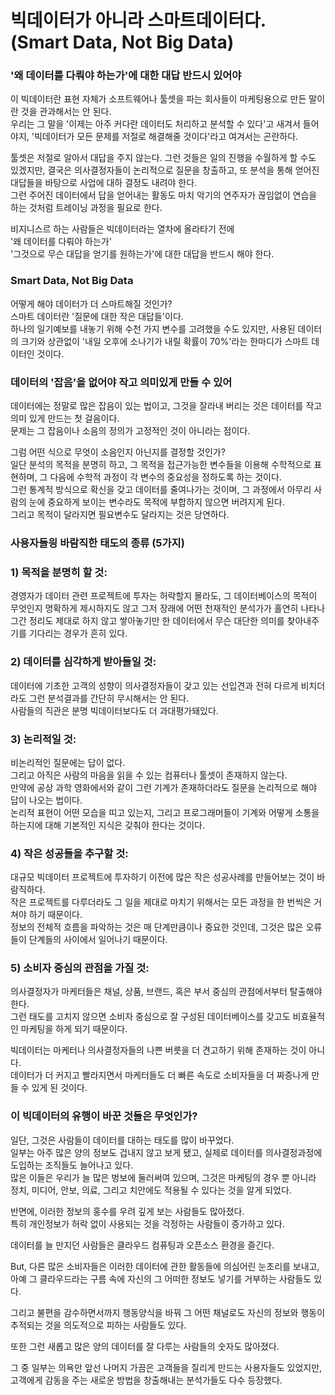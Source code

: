 # 빅데이터가 아니라 스마트데이터다. (Smart Data, Not Big Data)                         
 

### '왜 데이터를 다뤄야 하는가'에 대한 대답 반드시 있어야    
이 빅데이터란 표현 자체가 소프트웨어나 툴셋을 파는 회사들이 마케팅용으로 만든 말이란 것을 관과해서는 안 된다.        
우리는 그 말을 '이제는 아주 커다란 데이터도 처리하고 분석할 수 있다'고 새겨서 들어야지, '빅데이터가 모든 문제를 저절로 해결해줄 것이다'라고 여겨서는 곤란하다.      

툴셋은 저절로 알아서 대답을 주지 않는다. 그런 것들은 일의 진행을 수월하게 할 수도 있겠지만, 결국은 의사결정자들이 논리적으로 질문을 창출하고, 또 분석을 통해 얻어진 대답들을 바탕으로 사업에 대하 결정도 내려야 한다.       
그런 주어진 데이터에서 답을 얻어내는 활동도 마치 악기의 연주자가 끊임없이 연습을 하는 것처럼 트레이닝 과정을 필요로 한다.     

비지니스르 하는 사람들은 빅데이터라는 열차에 올라타기 전에            
'왜 데이터를 다뤄야 하는가'        
'그것으로 무슨 대답을 얻기를 원하는가'에 대한 대답을 반드시 해야 한다.             




 ### Smart Data, Not Big Data
 어떻게 해야 데이터가 더 스마트해질 것인가?    
 스마트 데이터란 '질문에 대한 작은 대답들'이다.          
 하나의 일기예보를 내놓기 위해 수천 가지 변수를 고려했을 수도 있지만, 사용된 데이터의 크기와 상관없이 '내일 오후에 소나기가 내릴 확률이 70%'라는 한마디가 스마트 데이터인 것이다.     
 
 
 
 ### 데이터의 '잡음'을 없어야 작고 의미있게 만들 수 있어     
데이터에는 정말로 많은 잡음이 있는 법이고, 그것을 잘라내 버리는 것은 데이터를 작고 의미 있게 만드는 첫 걸음이다.     
문제는 그 잡음이나 소음의 정의가 고정적인 것이 아니라는 점이다.        

그럼 어떤 식으로 무엇이 소음인지 아닌지를 결정할 것인가?     
일단 분석의 목적을 분명히 하고, 그 목적을 접근가능한 변수들을 이용해 수학적으로 표현하며, 그 다음에 수학적 과정이 각 변수의 중요성을 정하도록 하는 것이다.       
그런 통계적 방식으로 확신을 갖고 데이터를 줄여나가는 것이며, 그 과정에서 아무리 사람의 눈에 중요하게 보이는 변수라도 목적에 부합하지 않으면 버려지게 된다.        
그리고 목적이 달라지면 필요변수도 달라지는 것은 당연하다.       

### 사용자들읭 바람직한 태도의 종류 (5가지)    
### 1) 목적을 분명히 할 것:    

경영자가 데이터 관련 프로젝트에 투자는 허락할지 몰라도, 그 데이터베이스의 목적이 무엇인지 명확하게 제시하지도 않고 그저 장래에 어떤 천재적인 분석가가 홀연히 나타나 그간 정리도 제대로 하지 않고 쌓아놓기만 한 데이터에서 무슨 대단한 의미를 찾아내주기를 기다리는 경우가 흔히 있다.       


### 2) 데이터를 심각하게 받아들일 것:    

데이터에 기초한 고객의 성향이 의사결정자들이 갖고 있는 선입견과 전혀 다르게 비치더라도 그런 분석결과를 간단히 무시해서는 안 된다.  
사람들의 직관은 분명 빅데이터보다도 더 과대평가돼있다.      

### 3) 논리적일 것:       

비논리적인 질문에는 답이 없다.  
그리고 아직은 사람의 마음을 읽을 수 있는 컴퓨터나 툴셋이 존재하지 않는다.       
만약에 공상 과학 영화에서와 같이 그런 기계가 존재하더라도 질문을 논리적으로 해야 답이 나오는 법이다.        
논리적 표현이 어떤 모습을 띠고 있는지, 그리고 프로그래머들이 기계와 어떻게 소통을 하는지에 대해 기본적인 지식은 갖춰야 한다는 것이다.  



### 4) 작은 성공들을 추구할 것:   

대규모 빅데이터 프로젝트에 투자하기 이전에 많은 작은 성공사례를 만들어보는 것이 바람직하다.     
작은 프로젝트를 다루더라도 그 일을 제대로 마치기 위해서는 모든 과정을 한 번씩은 거쳐야 하기 때문이다.       
정보의 전체적 흐름을 파악하는 것은 매 단계만큼이나 중요한 것인데, 그것은 많은 오류들이 단계들의 사이에서 일어나기 때문이다.    



### 5) 소비자 중심의 관점을 가질 것:    

의사결정자가 마케터들은 채널, 상품, 브랜드, 혹은 부서 중심의 관점에서부터 탈출해야 한다.   
그런 태도를 고치지 않으면 소비자 중심으로 잘 구성된 데이터베이스를 갖고도 비효율적인 마케팅을 하게 되기 때문이다.        

빅데이터는 마케터나 의사결정자들의 나쁜 버릇을 더 견고하기 위해 존재하는 것이 아니다.       
데이터가 더 커지고 빨라지면서 마케터들도 더 빠른 속도로 소비자들을 더 짜증나게 만들 수 있게 된 것이다.     

### 이 빅데이터의 유행이 바꾼 것들은 무엇인가?    
일단, 그것은 사람들이 데이터를 대하는 태도를 많이 바꾸었다.     
일부는 아주 많은 양의 정보도 겁내지 않고 보게 됐고, 실제로 데이터를 의사결정과정에 도입하는 조직들도 늘어나고 있다.   
많은 이들은 우리가 늘 많은 벙보에 둘러써여 있으며, 그것은 마케팅의 경우 뿐 아니라 정치, 미디어, 안보, 의료, 그리고 치안에도 적용될 수 있다는 것을 알게 되었다.           

반면에, 이러한 정보의 홍수를 우려 깊게 보는 사람들도 많아졌다.   
특히 개인정보가 허락 없이 사용되는 것을 걱정하는 사람들이 증가하고 있다.           

데이터를 늘 만지던 사람들은 클라우드 컴퓨팅과 오픈소스 환경을 즐긴다.  

But, 다른 많은 소비자들은 이러한 데이터에 관한 활동들에 의심어린 눈초리를 보내고, 아예 그 클라우드라는 구름 속에 자신의 그 어떠한 정보도 넣기를 거부하는 사람들도 있다.    


그리고 불편을 감수하면서까지 행동양식을 바꿔 그 어떤 채널로도 자신의 정보와 행동이 추적되는 것을 의도적으로 피하는 사람들도 있다.  


또한 그런 새롭고 많은 양의 데이터를 잘 다루는 사람들의 숫자도 많아졌다.     

그 중 일부는 의욕만 앞선 나머지 가끔은 고객들을 질리게 만드는 사용자들도 있었지만, 고객에게 감동을 주는 새로운 방법을 창출해내는 분석가들도 다수 등장했다.       





















 
 
 
 
